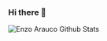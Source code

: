 ### Hi there 👋

![Enzo Arauco Github Stats](https://github-readme-stats.vercel.app/api?username=Halstan&show_icons=true_color=fff&icon_color=79ff97&text_color=9f9f9f&bg_color=151515)

<!--
**Halstan/Halstan** is a ✨ _special_ ✨ repository because its `README.md` (this file) appears on your GitHub profile.

Here are some ideas to get you started:

- 🔭 I’m currently working on ...
- 🌱 I’m currently learning NodeJs
- 👯 I’m looking to collaborate on ...
- 🤔 I’m looking for help with ...
- 💬 Ask me about ...
- 📫 How to reach me: ...
- 😄 Pronouns: ...
- ⚡ Fun fact: ...
-->
